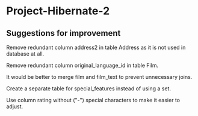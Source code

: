 # Project-Hibernate-2
## Suggestions for improvement
Remove redundant column address2 in table Address as it is not used in database at all.

Remove redundant column original_language_id in table Film.

It would be better to merge film and film_text to prevent unnecessary joins.

Create a separate table for special_features instead of using a set.

Use column rating without ("-") special characters to make it easier to adjust.